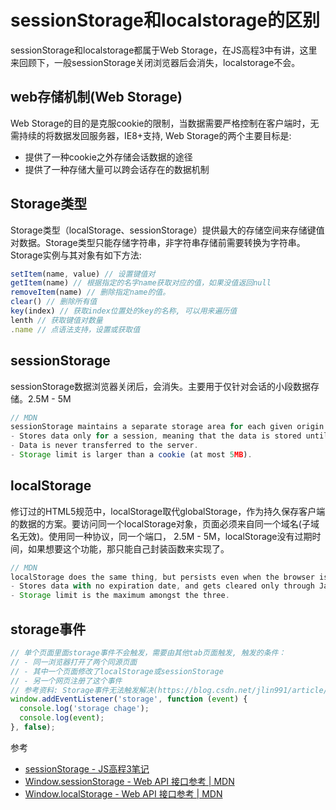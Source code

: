 
# sessionStorage和localstorage的区别

sessionStorage和localstorage都属于Web Storage，在JS高程3中有讲，这里来回顾下，一般sessionStorage关闭浏览器后会消失，localstorage不会。

## web存储机制(Web Storage)
Web Storage的目的是克服cookie的限制，当数据需要严格控制在客户端时，无需持续的将数据发回服务器，IE8+支持, Web Storage的两个主要目标是:
- 提供了一种cookie之外存储会话数据的途径
- 提供了一种存储大量可以跨会话存在的数据机制

## Storage类型
Storage类型（localStorage、sessionStorage）提供最大的存储空间来存储键值对数据。Storage类型只能存储字符串，非字符串存储前需要转换为字符串。Storage实例与其对象有如下方法:
```js
setItem(name, value) // 设置键值对
getItem(name) // 根据指定的名字name获取对应的值，如果没值返回null
removeItem(name) // 删除指定name的值。
clear() // 删除所有值
key(index) // 获取index位置处的key的名称, 可以用来遍历值
lenth // 获取键值对数量
.name // 点语法支持，设置或获取值
```
## sessionStorage
sessionStorage数据浏览器关闭后，会消失。主要用于仅针对会话的小段数据存储。2.5M - 5M
```js
// MDN
sessionStorage maintains a separate storage area for each given origin that's available for the duration of the page session (as long as the browser is open, including page reloads and restores)
- Stores data only for a session, meaning that the data is stored until the browser (or tab) is closed.
- Data is never transferred to the server.
- Storage limit is larger than a cookie (at most 5MB).
```

## localStorage
修订过的HTML5规范中，localStorage取代globalStorage，作为持久保存客户端的数据的方案。要访问同一个localStorage对象，页面必须来自同一个域名(子域名无效)。使用同一种协议，同一个端口， 2.5M - 5M，localStorage没有过期时间，如果想要这个功能，那只能自己封装函数来实现了。

```js
// MDN
localStorage does the same thing, but persists even when the browser is closed and reopened.
- Stores data with no expiration date, and gets cleared only through JavaScript, or clearing the Browser cache / Locally Stored Data.
- Storage limit is the maximum amongst the three.
```

## storage事件
```js
// 单个页面里面storage事件不会触发，需要由其他tab页面触发, 触发的条件：
// - 同一浏览器打开了两个同源页面
// - 其中一个页面修改了localStorage或sessionStorage
// - 另一个网页注册了这个事件
// 参考资料: Storage事件无法触发解决(https://blog.csdn.net/jlin991/article/details/55855524)
window.addEventListener('storage', function (event) {
  console.log('storage chage');
  console.log(event);
}, false);
```

参考
-  [sessionStorage - JS高程3笔记](https://www.yuque.com/guoqzuo/js_es6/sp2k81#sessionStorage)
- [Window.sessionStorage - Web API 接口参考 | MDN](https://developer.mozilla.org/zh-CN/docs/Web/API/Window/sessionStorage)
- [Window.localStorage - Web API 接口参考 | MDN](https://developer.mozilla.org/zh-CN/docs/Web/API/Window/localStorage)